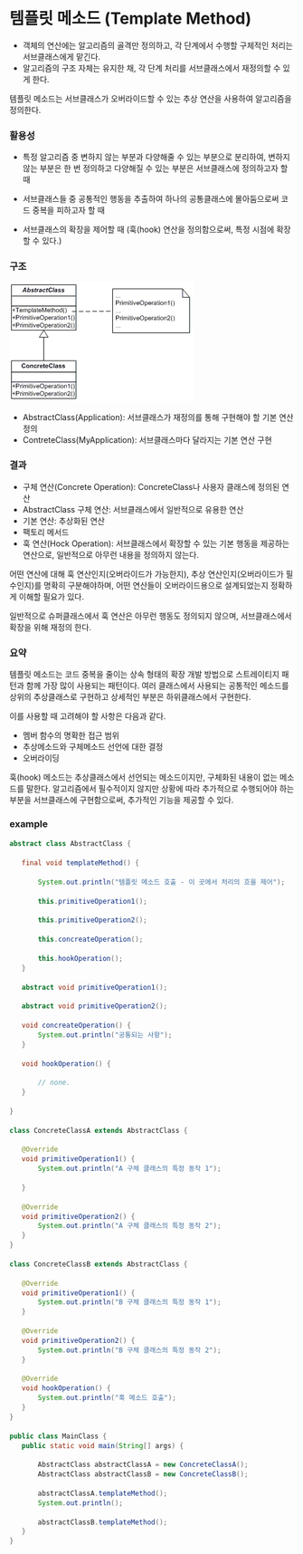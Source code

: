 # 템플릿 메소드 (Template Method)

- 객체의 연산에는 알고리즘의 골격만 정의하고, 각 단계에서 수행할 구체적인 처리는 서브클래스에게 맡긴다.
- 알고리즘의 구조 자체는 유지한 채, 각 단계 처리를 서브클래스에서 재정의할 수 있게 한다.

템플릿 메소드는 서브클래스가 오버라이드할 수 있는 추상 연산을 사용하여 알고리즘을 정의한다.



### 활용성

- 특정 알고리즘 중 변하지 않는 부분과 다양해줄 수 있는 부분으로 분리하여, 변하지 않는 부분은 한 번 정의하고 다양해질 수 있는 부분은 서브클래스에 정의하고자 할 때

- 서브클래스들 중 공통적인 행동을 추출하여 하나의 공통클래스에 몰아둠으로써 코드 중복을 피하고자 할 때

- 서브클래스의 확장을 제어할 때 (훅(hook) 연산을 정의함으로써, 특정 시점에 확장할 수 있다.) 


### 구조

![TemplateMethod](./images/TemplateMethod.gif)

- AbstractClass(Application): 서브클래스가 재정의를 통해 구현해야 할 기본 연산 정의
- ContreteClass(MyApplication): 서브클래스마다 달라지는 기본 연산 구현

### 결과

- 구체 연산(Concrete Operation): ConcreteClass나 사용자 클래스에 정의된 연산
- AbstractClass 구체 연산: 서브클래스에서 일반적으로 유용한 연산
- 기본 연산: 추상화된 연산
- 팩토리 메서드
- 훅 연산(Hock Operation): 서브클래스에서 확장할 수 있는 기본 행동을 제공하는 연산으로, 일반적으로 아무런 내용을 정의하지 않는다.

어떤 연산에 대해 훅 연산인지(오버라이드가 가능한지), 추상 연산인지(오버라이드가 필수인지)를 명확히 구분해야하며, 어떤 연산들이 오버라이드용으로 설계되었는지 정확하게 이해할 필요가 있다.

일반적으로 슈퍼클래스에서 훅 연산은 아무런 행동도 정의되지 않으며, 서브클래스에서 확장을 위해 재정의 한다.



### 요약

템플릿 메소드는 코드 중복을 줄이는 상속 형태의 확장 개발 방법으로 스트레이티지 패턴과 함께 가장 많이 사용되는 패턴이다. 여러 클래스에서 사용되는 공통적인 메소드를 상위의 추상클래스로 구현하고 상세적인 부분은 하위클래스에서 구현한다.

이를 사용할 때 고려해야 할 사항은 다음과 같다.

- 멤버 함수의 명확한 접근 범위
- 추상메소드와 구체메소드 선언에 대한 결정
- 오버라이딩

훅(hook) 메소드는 추상클래스에서 선언되는 메소드이지만, 구체화된 내용이 없는 메소드를 말한다. 알고리즘에서 필수적이지 않지만 상황에 따라 추가적으로 수행되어야 하는 부분을 서브클래스에 구현함으로써, 추가적인 기능을 제공할 수 있다.



### 	example

 ```java
abstract class AbstractClass {

    final void templateMethod() {

        System.out.println("템플릿 메소드 호출 - 이 곳에서 처리의 흐을 제어");

        this.primitiveOperation1();

        this.primitiveOperation2();

        this.concreateOperation();

        this.hookOperation();
    }

    abstract void primitiveOperation1();

    abstract void primitiveOperation2();

    void concreateOperation() {
        System.out.println("공통되는 사항");
    }

    void hookOperation() {

        // none.
    }

}

class ConcreteClassA extends AbstractClass {

    @Override
    void primitiveOperation1() {
        System.out.println("A 구체 클래스의 특정 동작 1");

    }

    @Override
    void primitiveOperation2() {
        System.out.println("A 구체 클래스의 특정 동작 2");
    }
}

class ConcreteClassB extends AbstractClass {

    @Override
    void primitiveOperation1() {
        System.out.println("B 구체 클래스의 특정 동작 1");
    }

    @Override
    void primitiveOperation2() {
        System.out.println("B 구체 클래스의 특정 동작 2");
    }

    @Override
    void hookOperation() {
        System.out.println("훅 메소드 호출");
    }
}

public class MainClass {
    public static void main(String[] args) {

        AbstractClass abstractClassA = new ConcreteClassA();
        AbstractClass abstractClassB = new ConcreteClassB();

        abstractClassA.templateMethod();
        System.out.println();

        abstractClassB.templateMethod();
    }
}
 ```





